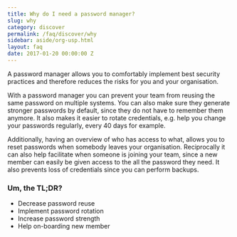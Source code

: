 ```yaml
---
title: Why do I need a password manager?
slug: why
category: discover
permalink: /faq/discover/why
sidebar: aside/org-usp.html
layout: faq
date: 2017-01-20 00:00:00 Z
---
```

A password manager allows you to comfortably implement best security practices and therefore reduces the risks for
you and your organisation.

With a password manager you can prevent your team from reusing the same password on multiple systems.
You can also make sure they generate stronger passwords by default, since they do not have to remember them anymore.
It also makes it easier to rotate credentials, e.g. help you change your passwords regularly, every 40 days for example.

Additionally, having an overview of who has access to what, allows you to reset passwords when somebody leaves
your organisation. Reciprocally it can also help facilitate when someone is joining your team, since a new member
can easily be given access to the all the password they need. It also prevents loss of credentials since you can
perform backups.

### Um, the TL;DR?
* Decrease password reuse
* Implement password rotation
* Increase password strength
* Help on-boarding new member